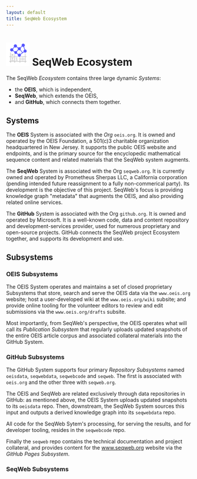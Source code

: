 ```yaml
---
layout: default
title: SeqWeb Ecosystem
---
```

# ![SeqWeb Project Icon](/assets/icons/seqweb_icon_64x64.png) SeqWeb Ecosystem

The SeqWeb _Ecosystem_ contains three large dynamic _Systems_:
- the **OEIS**, which is independent, 
- **SeqWeb**, which extends the OEIS, 
- and **GitHub**, which connects them together.

## Systems

The **OEIS** System is associated with the _Org_ `oeis.org`.  It is owned and operated by the OEIS Foundation, a 501(c)3 charitable organization headquartered in New Jersey.  It supports the public OEIS website and endpoints, and is the primary source for the encyclopedic mathematical sequence content and related materials that the SeqWeb system augments.

The **SeqWeb** System is associated with the Org `seqweb.org`.  It is currently owned and operated by Prometheus Sherpas LLC, a California corporation (pending intended future reassignment to a fully non-commerical party).  Its development is the objective of this project.  SeqWeb's focus is providing knowledge graph "metadata" that augments the OEIS, and also providing related online services.

The **GitHub** System is associated with the Org `github.org`.  It is owned and operated by Microsoft.  It is a well-known code, data and content repository and development-services provider, used for numerous proprietary and open-source projects.  GitHub connects the SeqWeb project Ecosystem together, and supports its development and use.  

## Subsystems

### OEIS Subsystems

The OEIS System operates and maintains a set of closed proprietary Subsystems that store, search and serve the OEIS data via the `www.oeis.org` website; host a user-developed wiki at the `www.oeis.org/wiki` subsite; and provide online tooling for the volunteer editors to review and edit submissions via the `www.oeis.org/drafts` subsite.

Most importantly, from SeqWeb's perspective, the OEIS operates what will call its _Publication Subsystem_ that regularly uploads updated snapshots of the entire OEIS article corpus and associated collateral materials into the GitHub System.

### GitHub Subsystems

The GitHub System supports four primary _Repository Subsystems_ named `oeisdata`, `seqwebdata`, `seqwebcode` and `seqweb`.  The first is associated with `oeis.org` and the other three with `seqweb.org`.

The OEIS and SeqWeb are related exclusively through data repositories in GitHub: as mentioned above, the OEIS System uploads updated snapshots to its `oeisdata` repo.  Then, downstream, the SeqWeb System sources this input and outputs a derived knowledge graph into its `seqwebdata` repo.  

All code for the SeqWeb Sytem's processing, for serving the results, and for developer tooling, resides in the `seqwebcode` repo.

Finally the `seqweb` repo contains the technical documentation and project collateral, and provides content for the www.seqweb.org website via the _GitHub Pages Subsystem_.


### SeqWeb Subsystems

